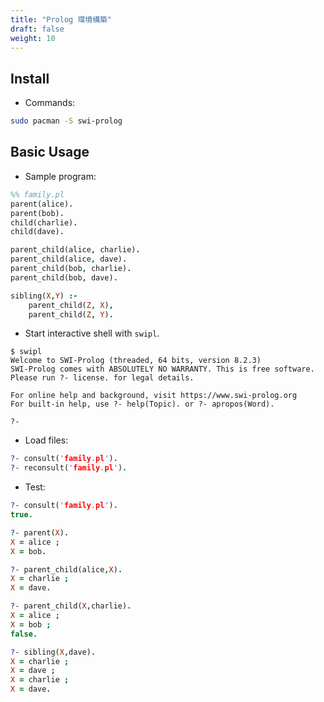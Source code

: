```yaml
---
title: "Prolog 環境構築"
draft: false
weight: 10
---
```

## Install

- Commands:

```sh
sudo pacman -S swi-prolog
```

## Basic Usage

- Sample program:

```prolog
%% family.pl
parent(alice).
parent(bob).
child(charlie).
child(dave).

parent_child(alice, charlie).
parent_child(alice, dave).
parent_child(bob, charlie).
parent_child(bob, dave).

sibling(X,Y) :-
    parent_child(Z, X),
    parent_child(Z, Y).
```

- Start interactive shell with `swipl`.

```text
$ swipl
Welcome to SWI-Prolog (threaded, 64 bits, version 8.2.3)
SWI-Prolog comes with ABSOLUTELY NO WARRANTY. This is free software.
Please run ?- license. for legal details.

For online help and background, visit https://www.swi-prolog.org
For built-in help, use ?- help(Topic). or ?- apropos(Word).

?-
```

- Load files:

```prolog
?- consult('family.pl').
?- reconsult('family.pl').
```

- Test:

```prolog
?- consult('family.pl').
true.

?- parent(X).
X = alice ;
X = bob.

?- parent_child(alice,X).
X = charlie ;
X = dave.

?- parent_child(X,charlie).
X = alice ;
X = bob ;
false.

?- sibling(X,dave).
X = charlie ;
X = dave ;
X = charlie ;
X = dave.
```
